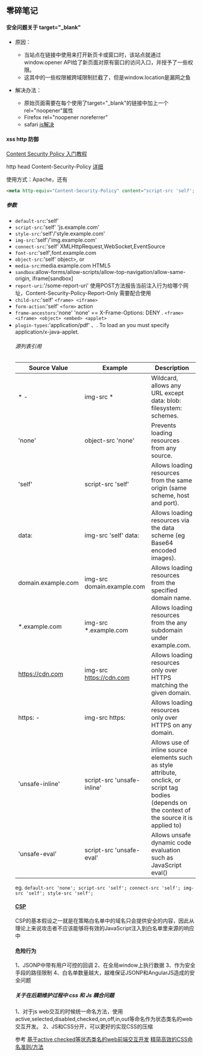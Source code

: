 ## 零碎笔记


#### 安全问题关于 target="_blank"


- 原因：
    - 当站点在链接中使用来打开新页卡或窗口时，该站点就通过window.opener API给了新页面对原有窗口的访问入口，并授予了一些权限。
    - 这其中的一些权限被跨域限制拦截了，但是window.location是漏网之鱼

- 解决办法：
    - 原始页面需要在每个使用了target="_blank"的链接中加上一个rel="noopener"属性
    - Firefox rel="noopener noreferrer"
    - safari [js解决](https://github.com/danielstjules/blankshield/blob/master/blankshield.js)

#### xss http 防御

[Content Security Policy 入门教程](http://www.ruanyifeng.com/blog/2016/09/csp.html)


http head Content-Security-Policy [详细](https://content-security-policy.com/)

使用方式：Apache，还有<meta>

```html
<meta http-equiv="Content-Security-Policy" content="script-src 'self'; object-src 'none'; style-src cdn.example.org third-party.org; child-src https:">
```


##### 参数

- `default-src`:'self'
- `script-src`:'self' 'js.example.com'
- `style-src`:'self'/'style.example.com'
- `img-src`:'self'/'img.example.com'
- `connect-src`:'self' XMLHttpRequest,WebSocket,EventSource
- `font-src`:'self',font.example.com
- `object-src`:'self'  object>, <embed> or <applet>
- `media-src`:media.example.com HTML5 <audio>, <video>
- `sandbox`:allow-forms/allow-scripts/allow-top-navigation/allow-same-origin, iframe[sandbox]
- `report-uri`:'/some-report-uri'  使用POST方法报告当前注入行为给哪个网址，Content-Security-Policy-Report-Only 需要配合使用
- `child-src`:'self'  `<frame> <iframe>`
- `form-action`:'self'   `<form>` action
- `frame-ancestors`:'none'  'none' == X-Frame-Options: DENY . `<frame> <iframe> <object> <embed> <applet>`
- `plugin-types`:'application/pdf' <object>、<embed>. To load an <applet> you must specify application/x-java-applet.


###### 源列表引用
|Source Value| Example| Description |
|----|----|----|
| *	-|img-src *	|Wildcard, allows any URL except data: blob: filesystem: schemes.|
| 'none'	|object-src 'none'	|Prevents loading resources from any source.|
| 'self'	|script-src 'self'	|Allows loading resources from the same origin (same scheme, host and port).|
| data:	|img-src 'self' data:	|Allows loading resources via the data scheme (eg Base64 encoded images).|
|domain.example.com |	img-src domain.example.com	|Allows loading resources from the specified domain name.|
|*.example.com	|img-src *.example.com	|Allows loading resources from the any subdomain under example.com.|
|https://cdn.com	|img-src https://cdn.com	|Allows loading resources only over HTTPS matching the given domain.|
|https:	-|img-src https:	|Allows loading resources only over HTTPS on any domain.|
|'unsafe-inline'	|script-src 'unsafe-inline'	|Allows use of inline source elements such as style attribute, onclick, or script tag bodies (depends on the context of the source it is applied to)|
|'unsafe-eval'	|script-src 'unsafe-eval'	|Allows unsafe dynamic code evaluation such as JavaScript eval()|

eg. `default-src 'none'; script-src 'self'; connect-src 'self'; img-src 'self'; style-src 'self';`


#### [CSP](https://zhuanlan.zhihu.com/p/23011855)

CSP的基本假设之一就是在策略白名单中的域名只会提供安全的内容，因此从理论上来说攻击者不应该能够将有效的JavaScript注入到白名单里来源的响应中

#### 危险行为

1、JSONP中带有用户可控的回调
2、在全局window上执行数据
3、作为安全手段的路径限制
4、白名单数量越大，越难保证JSONP和AngularJS造成的安全问题




##### 关于在后期维护过程中 css 和 Js 耦合问题

1、对于js web交互的时候统一命名方法，使用active,selected,disabled,checked,on,off,in,out等命名作为状态类名的web交互开发。
2、JS和CSS分开，可以更好的实现CSS的压缩


参考
[基于active,checked等状态类名的web前端交互开发](http://www.zhangxinxu.com/wordpress/2016/10/classname-active-checked-web-ux-develop/)
[精简高效的CSS命名准则/方法](http://www.zhangxinxu.com/wordpress/2010/09/%E7%B2%BE%E7%AE%80%E9%AB%98%E6%95%88%E7%9A%84css%E5%91%BD%E5%90%8D%E5%87%86%E5%88%99%E6%96%B9%E6%B3%95/)


